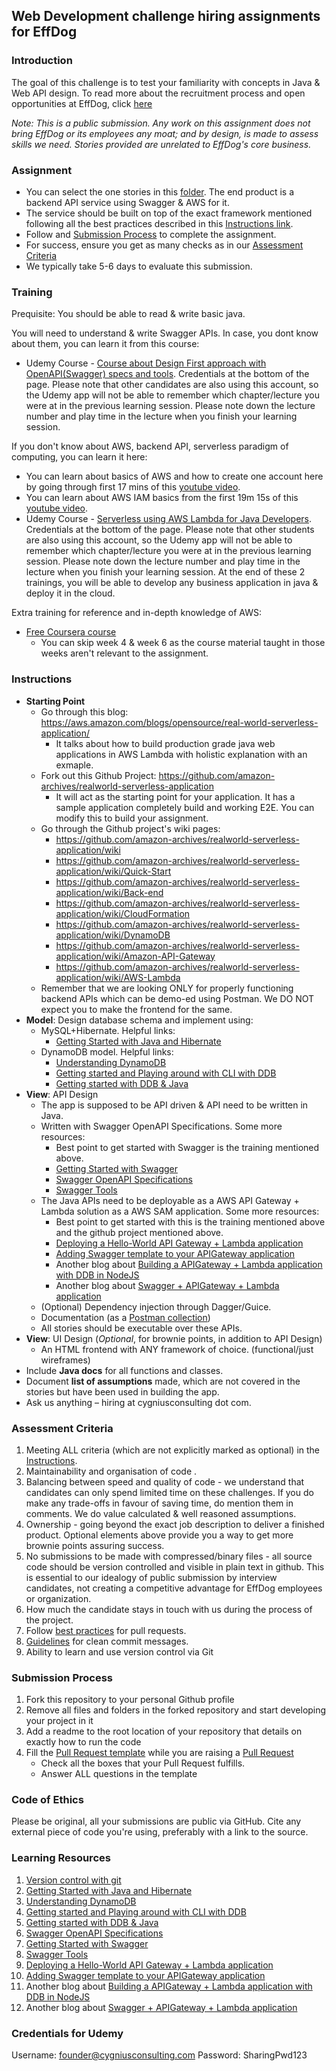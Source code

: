 ## Web Development challenge hiring assignments for EffDog

### Introduction
The goal of this challenge is to test your familiarity with concepts in Java & Web API design.
To read more about the recruitment process and open opportunities at EffDog, click [here](https://bit.ly/31O42C1)

*Note: This is a public submission. Any work on this assignment does not bring EffDog or its employees any moat; and by design, is made to assess skills we need. Stories provided are unrelated to EffDog's core business.* 

### Assignment

*   You can select the one stories in this [folder](../stories/). The end product is a backend API service using Swagger & AWS for it.
*   The service should be built on top of the exact framework mentioned following all the best practices described in this [Instructions link](#instructions).
*   Follow  and [Submission Process](#submission-process) to complete the assignment.
*   For success, ensure you get as many checks as in our [Assessment Criteria](#assessment-criteria)
*   We typically take 5-6 days to evaluate this submission.

### Training
Prequisite: You should be able to read & write basic java.

You will need to understand & write Swagger APIs. In case, you dont know about them, you can learn it from this course:
  * Udemy Course - [Course about Design First approach with OpenAPI(Swagger) specs and tools](https://www.udemy.com/course/swagger-tools-openapi/). Credentials at the bottom of the page. Please note that other candidates are also using this account, so the Udemy app will not be able to remember which chapter/lecture you were at in the previous learning session. Please note down the lecture number and play time in the lecture when you finish your learning session.

If you don't know about AWS, backend API, serverless paradigm of computing, you can learn it here:
  * You can learn about basics of AWS and how to create one account here by going through first 17 mins of this [youtube video](https://www.youtube.com/watch?v=ubCNZRNjhyo).
  * You can learn about AWS IAM basics from the first 19m 15s of this [youtube video](https://www.youtube.com/watch?v=GjVFf83dcE8).
  * Udemy Course - [Serverless using AWS Lambda for Java Developers](https://www.udemy.com/course/serverless-programming-using-aws-lambda-for-java-developers/). Credentials at the bottom of the page. Please note that other students are also using this account, so the Udemy app will not be able to remember which chapter/lecture you were at in the previous learning session. Please note down the lecture number and play time in the lecture when you finish your learning session.
At the end of these 2 trainings, you will be able to develop any business application in java & deploy it in the cloud.


Extra training for reference and in-depth knowledge of AWS:
  * [Free Coursera course](https://www.coursera.org/learn/building-modern-java-applications-on-aws)
    * You can skip week 4 & week 6 as the course material taught in those weeks aren't relevant to the assignment.



### Instructions
* **Starting Point**
    * Go through this blog: https://aws.amazon.com/blogs/opensource/real-world-serverless-application/
        * It talks about how to build production grade java web applications in AWS Lambda with holistic explanation with an exmaple.
    * Fork out this Github Project: https://github.com/amazon-archives/realworld-serverless-application
        * It will act as the starting point for your application. It has a sample application completely build and working E2E. You can modify this to build your assignment.
    * Go through the Github project's wiki pages:
        * https://github.com/amazon-archives/realworld-serverless-application/wiki
        * https://github.com/amazon-archives/realworld-serverless-application/wiki/Quick-Start
        * https://github.com/amazon-archives/realworld-serverless-application/wiki/Back-end
        * https://github.com/amazon-archives/realworld-serverless-application/wiki/CloudFormation
        * https://github.com/amazon-archives/realworld-serverless-application/wiki/DynamoDB
        * https://github.com/amazon-archives/realworld-serverless-application/wiki/Amazon-API-Gateway
        * https://github.com/amazon-archives/realworld-serverless-application/wiki/AWS-Lambda
    * Remember that we are looking ONLY for properly functioning backend APIs which can be demo-ed using Postman. We DO NOT expect you to make the frontend for the same.
*   **Model**: Design database schema and implement using:
    * MySQL+Hibernate. Helpful links:
        * [Getting Started with Java and Hibernate](https://thorben-janssen.com/hibernate-getting-started/)
    * DynamoDB model. Helpful links:
        * [Understanding DynamoDB](https://docs.aws.amazon.com/amazondynamodb/latest/developerguide/Introduction.html)
        * [Getting started and Playing around with CLI with DDB](https://docs.aws.amazon.com/amazondynamodb/latest/developerguide/GettingStartedDynamoDB.html)
        * [Getting started with DDB & Java](https://docs.aws.amazon.com/amazondynamodb/latest/developerguide/GettingStarted.Java.html)
*   **View**: API Design
    * The app is supposed to be API driven & API need to be written in Java.
    * Written with Swagger OpenAPI Specifications. Some more resources:
        * Best point to get started with Swagger is the training mentioned above.
        * [Getting Started with Swagger](https://swagger.io/docs/specification/about/) 
        * [Swagger OpenAPI Specifications](https://swagger.io/specification/)
        * [Swagger Tools](https://swagger.io/tools/)
    * The Java APIs need to be deployable as a AWS API Gateway + Lambda solution as a AWS SAM application. Some more resources:
        * Best point to get started with this is the training mentioned above and the github project mentioned above.
        * [Deploying a Hello-World API Gateway + Lambda application](https://docs.aws.amazon.com/serverless-application-model/latest/developerguide/serverless-getting-started-hello-world.html)
        * [Adding Swagger template to your APIGateway application](https://medium.com/carsales-dev/api-gateway-with-aws-sam-template-c05afdd9cafe)
        * Another blog about [Building a APIGateway + Lambda application with DDB in NodeJS](https://thenewstack.io/build-a-serverless-api-with-aws-gateway-and-lambda/)
        * Another blog about [Swagger + APIGateway + Lambda application](https://swagger.io/blog/api-development/swagger-amazon-api-gateway-and-lambda/)
    * (Optional) Dependency injection through Dagger/Guice.
    * Documentation (as a [Postman collection](https://www.postman.com/collection/))
    * All stories should be executable over these APIs.
*   **View**: UI Design (*Optional*, for brownie points, in addition to API Design)
    *   An HTML frontend with ANY framework of choice. (functional/just wireframes)
*   Include **Java docs** for all functions and classes.
*   Document **list of assumptions** made, which are not covered in the stories but have been used in building the app.
*   Ask us anything – hiring at cygniusconsulting dot com.


### Assessment Criteria
1. Meeting ALL criteria (which are not explicitly marked as optional) in the [Instructions](#instructions).
2. Maintainability and organisation of code .
3. Balancing between speed and quality of code - we understand that candidates can only spend limited time on these challenges. If you do make any trade-offs in favour of saving time, do mention them in comments. We do value calculated & well reasoned assumptions.
4. Ownership - going beyond the exact job description to deliver a finished product. Optional elements above provide you a way to get more brownie points assuring success.
5. No submissions to be made with compressed/binary files - all source code should be version controlled and visible in plain text in github. This is essential to our idealogy of public submission by interview candidates, not creating a competitive advantage for EffDog employees or organization.
6. How much the candidate stays in touch with us during the process of the project.
7. Follow [best practices](https://github.community/t/best-practices-for-pull-requests/10195) for pull requests.
8. [Guidelines](https://gist.github.com/turbo/efb8d57c145e00dc38907f9526b60f17) for clean commit messages.
9. Ability to learn and use version control via Git

### Submission Process
1. Fork this repository to your personal Github profile
2. Remove all files and folders in the forked repository and start developing your project in it
3. Add a readme to the root location of your repository that details on exactly how to run the code
4. Fill the [Pull Request template](https://github.com/cygnius/nick-fury/blob/master/.github/pull_request_template.md) while you are raising a [Pull Request](https://docs.github.com/en/free-pro-team@latest/github/collaborating-with-issues-and-pull-requests/creating-a-pull-request)
    *   Check all the boxes that your Pull Request fulfills.
    *   Answer ALL questions in the template

### Code of Ethics
Please be original, all your submissions are public via GitHub.
Cite any external piece of code you're using, preferably with a link to the source.

### Learning Resources
1. [Version control with git](https://try.github.io/)
2. [Getting Started with Java and Hibernate](https://thorben-janssen.com/hibernate-getting-started/)
3. [Understanding DynamoDB](https://docs.aws.amazon.com/amazondynamodb/latest/developerguide/Introduction.html)
4. [Getting started and Playing around with CLI with DDB](https://docs.aws.amazon.com/amazondynamodb/latest/developerguide/GettingStartedDynamoDB.html)
5. [Getting started with DDB & Java](https://docs.aws.amazon.com/amazondynamodb/latest/developerguide/GettingStarted.Java.html)
6. [Swagger OpenAPI Specifications](https://swagger.io/specification/) 
7. [Getting Started with Swagger](https://swagger.io/docs/specification/about/) 
8. [Swagger Tools](https://swagger.io/tools/)
9. [Deploying a Hello-World API Gateway + Lambda application](https://docs.aws.amazon.com/serverless-application-model/latest/developerguide/serverless-getting-started-hello-world.html)
10. [Adding Swagger template to your APIGateway application](https://medium.com/carsales-dev/api-gateway-with-aws-sam-template-c05afdd9cafe)
11. Another blog about [Building a APIGateway + Lambda application with DDB in NodeJS](https://thenewstack.io/build-a-serverless-api-with-aws-gateway-and-lambda/)
12. Another blog about [Swagger + APIGateway + Lambda application](https://swagger.io/blog/api-development/swagger-amazon-api-gateway-and-lambda/)

### Credentials for Udemy
Username: founder@cygniusconsulting.com
Password: SharingPwd123
